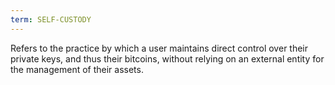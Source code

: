 ```yaml
---
term: SELF-CUSTODY
---
```


Refers to the practice by which a user maintains direct control over their private keys, and thus their bitcoins, without relying on an external entity for the management of their assets.